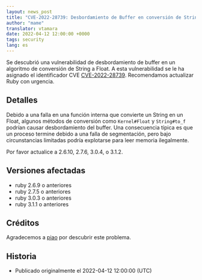 ```yaml
---
layout: news_post
title: "CVE-2022-28739: Desbordamiento de Buffer en conversión de String a Float"
author: "mame"
translator: vtamara
date: 2022-04-12 12:00:00 +0000
tags: security
lang: es
---
```


Se descubrió una vulnerabilidad de desbordamiento de buffer en un algoritmo de
conversión de String a Float.
A esta vulnerabilidad se le ha asignado el identificador CVE
[CVE-2022-28739](https://www.cve.org/CVERecord?id=CVE-2022-28739).
Recomendamos actualizar Ruby con urgencia.

## Detalles

Debido a una falla en una función interna que convierte un String
en un Float, algunos métodos de conversión como
`Kernel#Float` y `String#to_f` podrían causar desbordamiento del buffer.
Una consecuencia típica es que un proceso termine debido a una
falla de segmentación, pero bajo circunstancias limitadas podría explotarse
para leer memoria ilegalmente.

Por favor actualice a 2.6.10, 2.7.6, 3.0.4, o 3.1.2.

## Versiones afectadas

* ruby 2.6.9 o anteriores
* ruby 2.7.5 o anteriores
* ruby 3.0.3 o anteriores
* ruby 3.1.1 o anteriores

## Créditos

Agradecemos a [piao](https://hackerone.com/piao?type=user) por
descubrir este problema.

## Historia

* Publicado originalmente el 2022-04-12 12:00:00 (UTC)

